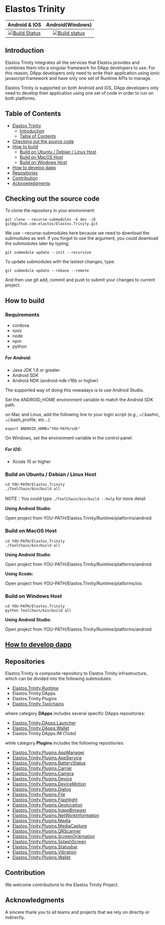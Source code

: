 Elastos Trinity
==========================
|Android & IOS|Android(Windows)|
|:-:|:-:|
|[![Build Status](https://travis-ci.com/elastos/Elastos.Trinity.svg)](https://travis-ci.com/elastos/Elastos.Trinity)|[![Build status](https://ci.appveyor.com/api/projects/status/hjyv761on883jors?svg=true)](https://ci.appveyor.com/project/Elastos/elastos-trinity)|

## Introduction

Elastos Trinity integrates all the services that Elastos provides and combines them into a singular framework for DApp developers to use. For this reason, DApp developers only need to write their application using ionic javascript framework and have only one set of Runtime APIs to manage.

Elastos Trinity is supported on both Android and iOS, DApp developers only need to develop their application using one set of code in order to run on both platforms.

## Table of Contents

- [Elastos Trinity](#elastos-trinity)
	- [Introduction](#introduction)
	- [Table of Contents](#table-of-contents)
- [Checking out the source code](#checking-out-the-source-code)
- [How to build](#how-to-build)
	- [Build on Ubuntu / Debian / Linux Host](#build-on-ubuntu--debian--linux-host)
	- [Build on MacOS Host](#build-on-macos-host)
	- [Build on Windows Host](#build-on-windows-host)
- [How to develop dapp](#how-to-develop-dapp)
- [Repositories](#repositories)
- [Contribution](#contribution)
- [Acknowledgments](#acknowledgments)

## Checking out the source code

To clone the repository in your environment:

```shell
git clone --recurse-submodules -b dev -j8 git@github.com:elastos/Elastos.Trinity.git
```

We use --recurse-submodules here because we need to download the submodules as well. If you forgot to use the argument, you could download the submodules later by typing:

```shell
git submodule update --init --recursive
```

To update submodules with the lastest changes, type:

```shell
git submodule update --rebase --remote
```

And then use git add, commit and push to submit your changes to current project.

## How to build

### Requirements
- cordova
- ionic
- node
- npm
- python

##### For Android:
- Java JDK 1.8 or greater
- Android SDK
- Android NDK (android-ndk-r16b or higher)

 The supported way of doing this nowadays is to use Android Studio.
 
 Set the ANDROID_HOME environment variable to match the Android SDK path.

 on Mac and Linux, add the following line to your login script (e.g., ~/.bashrc, ~/.bash_profile, etc...):

 ```
 export ANDROID_HOME="YOU-PATH/sdk"
 ```

 On Windows, set the environment variable in the control panel.

##### For iOS:
- Xcode 10 or higher

### Build on Ubuntu / Debian / Linux Host

```shell
cd YOU-PATH/Elastos.Trinity
./ToolChain/bin/build all
```

NOTE：You could type `./ToolChain/bin/build --help` for more detail

**Using Android Studio:**

Open project from YOU-PATH/Elastos.Trinity/Runtime/platforms/android


### Build on MacOS Host

```shell
cd YOU-PATH/Elastos.Trinity
./ToolChain/bin/build all
```

**Using Android Studio:**

Open project from YOU-PATH/Elastos.Trinity/Runtime/platforms/android

**Using Xcode:**

Open project from YOU-PATH/Elastos.Trinity/Runtime/platforms/ios


### Build on Windows Host

```shell
cd YOU-PATH/Elastos.Trinity
python ToolChain/bin/build all
```

**Using Android Studio:**

Open project from YOU-PATH/Elastos.Trinity/Runtime/platforms/android

## [How to develop dapp](https://github.com/elastos/Elastos.Trinity.ToolChains/blob/master/README.md)

## Repositories

Elastos.Trinity is composite repository to Elastos Trinity infrastructure, which can be divided into the following submodules:

* [Elastos.Trinity.Runtime](https://github.com/elastos/Elastos.Trinity.Runtime)
* Elastos.Trinity.DApps
* Elastos.Trinity.Plugins
* [Elastos.Trinity.Toolchains](https://github.com/elastos/Elastos.Trinity.Toolchains)

where category **DApps** includes several specific DApps repositories:

* [Elastos.Trinity.DApps.Launcher](https://github.com/elastos/Elastos.Trinity.DApps.Launcher)
* [Elastos.Trinity.DApps.Wallet](https://github.com/elastos/Elastos.Trinity.DApps.Wallet)
* Elastos.Trinity.DApps.IM (Todo)

while category **Plugins** includes the following repostiories:

* [Elastos.Trinity.Plugins.AppManager](https://github.com/elastos/Elastos.Trinity.Plugins.AppManager)
* [Elastos.Trinity.Plugins.AppService](https://github.com/elastos/Elastos.Trinity.Plugins.AppService)
* [Elastos.Trinity.Plugins.BatteryStatus](https://github.com/elastos/Elastos.Trinity.Plugins.BatteryStatus)
* [Elastos.Trinity.Plugins.Carrier](https://github.com/elastos/Elastos.Trinity.Plugins.Carrier)
* [Elastos.Trinity.Plugins.Camera](https://github.com/elastos/Elastos.Trinity.Plugins.Camera)
* [Elastos.Trinity.Plugins.Device](https://github.com/elastos/Elastos.Trinity.Plugins.Device)
* [Elastos.Trinity.Plugins.DeviceMotion](https://github.com/elastos/Elastos.Trinity.Plugins.DeviceMotion)
* [Elastos.Trinity.Plugins.Dialog](https://github.com/elastos/Elastos.Trinity.Plugins.Dialog)
* [Elastos.Trinity.Plugins.File](https://github.com/elastos/Elastos.Trinity.Plugins.File)
* [Elastos.Trinity.Plugins.Flashlight](https://github.com/elastos/Elastos.Trinity.Plugins.Flashlight)
* [Elastos.Trinity.Plugins.Geolocation](https://github.com/elastos/Elastos.Trinity.Plugins.Geolocation)
* [Elastos.Trinity.Plugins.InappBrowser](https://github.com/elastos/Elastos.Trinity.Plugins.InappBrowser)
* [Elastos.Trinity.Plugins.NetWorkInformation](https://github.com/elastos/Elastos.Trinity.Plugins.NetWorkInformation)
* [Elastos.Trinity.Plugins.Media](https://github.com/elastos/Elastos.Trinity.Plugins.Media)
* [Elastos.Trinity.Plugins.MediaCapture](https://github.com/elastos/Elastos.Trinity.Plugins.MediaCapture)
* [Elastos.Trinity.Plugins.QRScanner](https://github.com/elastos/Elastos.Trinity.Plugins.QRScanner)
* [Elastos.Trinity.Plugins.ScreenOrientation](https://github.com/elastos/Elastos.Trinity.Plugins.ScreenOrientation)
* [Elastos.Trinity.Plugins.SplashScreen](https://github.com/elastos/Elastos.Trinity.Plugins.SplashScreen)
* [Elastos.Trinity.Plugins.Statusbar](https://github.com/elastos/Elastos.Trinity.Plugins.Statusbar)
* [Elastos.Trinity.Plugins.Vibration](https://github.com/elastos/Elastos.Trinity.Plugins.Vibration)
* [Elastos.Trinity.Plugins.Wallet](https://github.com/elastos/Elastos.Trinity.Plugins.Wallet)

## Contribution

We welcome contributions to the Elastos Trinity Project.

## Acknowledgments

A sincere thank you to all teams and projects that we rely on directly or indirectly.
